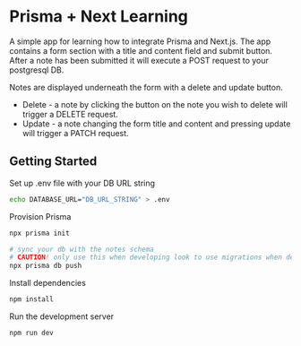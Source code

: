 # Prisma + Next Learning

A simple app for learning how to integrate Prisma and Next.js.
The app contains a form section with a title and content field and submit button.
After a note has been submitted it will execute a POST request to your postgresql DB.

Notes are displayed underneath the form with a delete and update button.

- Delete - a note by clicking the button on the note you wish to delete will trigger a DELETE request.
- Update - a note changing the form title and content and pressing update will trigger a PATCH request.

## Getting Started

Set up .env file with your DB URL string

```bash
echo DATABASE_URL="DB_URL_STRING" > .env
```

Provision Prisma

```bash
npx prisma init

# sync your db with the notes schema
# CAUTION! only use this when developing look to use migrations when deploying for production
npx prisma db push
```

Install dependencies

```bash
npm install
```

Run the development server

```bash
npm run dev
```
